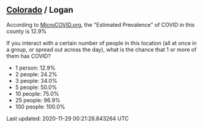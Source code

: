 
## [Colorado](/united-states/colorado) / Logan

According to [MicroCOVID.org](http://microcovid.org),
the "Estimated Prevalence" of COVID in this county is 12.9%

If you interact with a certain number of people in this location
(all at once in a group, or spread out across the day), what is the chance that
1 or more of them has COVID?

- 1 person: 12.9%
- 2 people: 24.2%
- 3 people: 34.0%
- 5 people: 50.0%
- 10 people: 75.0%
- 25 people: 96.9%
- 100 people: 100.0%

Last updated: 2020-11-29 00:21:26.843264 UTC
